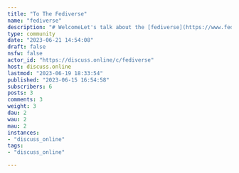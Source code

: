 ```yaml
---
title: "To The Fediverse" 
name: "fediverse"
description: "# WelcomeLet's talk about the [fediverse](https://www.fediverse.to/).The fediverse is a collection of community-owned, ad-free, decentralised, and privacy-centric social networks.Each fediverse instance is managed by a human admin. You can find fediverse instances dedicated to art, music, technology, culture, or politics.**Join the growing community and experience the web as it was meant to be.**A community dedicated to fediverse news and discussion.Fediverse is a portmanteau of “federation” and “universe”.#### What is the fediverse?- [Short & quick description](https://torresjrjr.com/archive/2020-07-20-what-is-the-fediverse/)- [I have time description](https://torresjrjr.com/archive/2020-07-19-guide-to-the-fediverse/)"
type: community
date: "2023-06-21 14:54:08"
draft: false
nsfw: false
actor_id: "https://discuss.online/c/fediverse"
host: discuss.online
lastmod: "2023-06-19 18:33:54"
published: "2023-06-15 16:54:58"
subscribers: 6
posts: 3
comments: 3
weight: 3
dau: 2
wau: 2
mau: 2
instances:
- "discuss_online"
tags: 
- "discuss_online"

---
```


